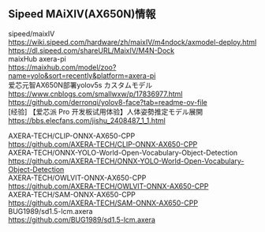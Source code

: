 
## Sipeed MAiXIV(AX650N)情報

sipeed/maixIV<br>
https://wiki.sipeed.com/hardware/zh/maixIV/m4ndock/axmodel-deploy.html<br>
https://dl.sipeed.com/shareURL/MaixIV/M4N-Dock<br>
maixHub axera-pi<br>
https://maixhub.com/model/zoo?name=yolo&sort=recently&platform=axera-pi<br>
爱芯元智AX650N部署yolov5s カスタムモデル<br>
https://www.cnblogs.com/smallwxw/p/17836977.html<br>
https://github.com/derronqi/yolov8-face?tab=readme-ov-file<br>
[经验] 【爱芯派 Pro 开发板试用体验】人体姿勢推定モデル展開<br>
https://bbs.elecfans.com/jishu_2408487_1_1.html<br>

AXERA-TECH/CLIP-ONNX-AX650-CPP<br>
https://github.com/AXERA-TECH/CLIP-ONNX-AX650-CPP<br>
AXERA-TECH/ONNX-YOLO-World-Open-Vocabulary-Object-Detection<br>
https://github.com/AXERA-TECH/ONNX-YOLO-World-Open-Vocabulary-Object-Detection<br>
AXERA-TECH/OWLVIT-ONNX-AX650-CPP<br>
https://github.com/AXERA-TECH/OWLVIT-ONNX-AX650-CPP<br>
AXERA-TECH/SAM-ONNX-AX650-CPP<br>
https://github.com/AXERA-TECH/SAM-ONNX-AX650-CPP<br>
BUG1989/sd1.5-lcm.axera <br>
https://github.com/BUG1989/sd1.5-lcm.axera<br>
